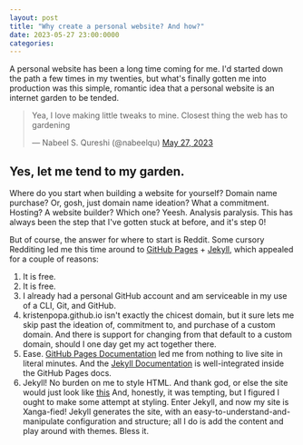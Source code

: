 ```yaml
---
layout: post
title: "Why create a personal website? And how?"
date: 2023-05-27 23:00:0000
categories: 
---
```

A personal website has been a long time coming for me. I'd started down the path a few times in my twenties, but what's finally gotten me into production was this simple, romantic idea that a personal website is an internet garden to be tended.

<blockquote class="twitter-tweet"><p lang="en" dir="ltr">Yea, I love making little tweaks to mine. Closest thing the web has to gardening</p>&mdash; Nabeel S. Qureshi (@nabeelqu) <a href="https://twitter.com/nabeelqu/status/1662503299797643266?ref_src=twsrc%5Etfw">May 27, 2023</a></blockquote> <script async src="https://platform.twitter.com/widgets.js" charset="utf-8"></script>

Yes, let me tend to my garden.
---

Where do you start when building a website for yourself? Domain name purchase? Or, gosh, just domain name ideation? What a commitment. Hosting? A website builder? Which one?
Yeesh. Analysis paralysis. This has always been the step that I've gotten stuck at before, and it's step 0!

But of course, the answer for where to start is Reddit.
Some cursory Redditing led me this time around to [GitHub Pages][github-pages-docs] + [Jekyll][jekyll-docs], which appealed for a couple of reasons:
1. It is free.
2. It is free.
3. I already had a personal GitHub account and am serviceable in my use of a CLI, Git, and GitHub.
4. kristenpopa.github.io isn't exactly the chicest domain, but it sure lets me skip past the ideation of, commitment to, and purchase of a custom domain. And there is support for changing from that default to a custom domain, should I one day get my act together there.
5. Ease. [GitHub Pages Documentation][github-pages-docs] led me from nothing to live site in literal minutes. And the [Jekyll Documentation][jekyll-docs] is well-integrated inside the GitHub Pages docs.  
6. Jekyll! No burden on me to style HTML. And thank god, or else the site would just look like [this](http://motherfuckingwebsite.com/) And, honestly, it was tempting, but I figured I ought to make some attempt at styling. Enter Jekyll, and now my site is Xanga-fied! Jekyll generates the site, with an easy-to-understand-and-manipulate configuration and structure; all I do is add the content and play around with themes. Bless it. 

[github-pages-docs]: https://docs.github.com/en/pages
[jekyll-docs]: https://jekyllrb.com/docs/